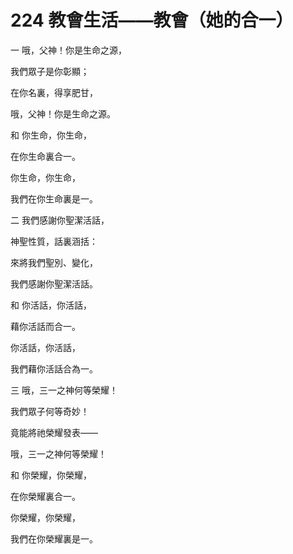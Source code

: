 # 224 教會生活——教會（她的合一）

一 哦，父神！你是生命之源，

我們眾子是你彰顯；

在你名裏，得享肥甘，

哦，父神！你是生命之源。

和 你生命，你生命，

在你生命裏合一。

你生命，你生命，

我們在你生命裏是一。

二 我們感謝你聖潔活話，

神聖性質，話裏涵括：

來將我們聖別、變化，

我們感謝你聖潔活話。

和 你活話，你活話，

藉你活話而合一。

你活話，你活話，

我們藉你活話合為一。

三 哦，三一之神何等榮耀！

我們眾子何等奇妙！

竟能將祂榮耀發表——

哦，三一之神何等榮耀！

和 你榮耀，你榮耀，

在你榮耀裏合一。

你榮耀，你榮耀，

我們在你榮耀裏是一。

